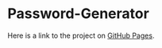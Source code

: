 # Password-Generator

Here is a link to the project on [GitHub Pages](https://rosebourn.github.io/Password-Generator/).
